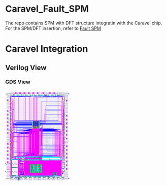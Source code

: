 # Caravel_Fault_SPM

The repo contains SPM with DFT structure integratin with the Caravel chip. For the SPM/DFT insertion, refer to [Fault SPM](https://github.com/Manarabdelaty/Fault-SPM)

# Caravel Integration

## Verilog View

### GDS View

<p align=”center”>
<img src="doc/Screenshot%20from%202021-02-03%2011-51-36.png" width="40%" height="40%">
</p>
